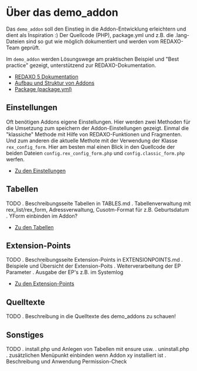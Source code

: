 # Über das demo_addon

Das `demo_addon` soll den Einstieg in die Addon-Entwicklung erleichtern und dient als Inspiration :)
Der Quellcode (PHP), package.yml und z.B. die .lang-Dateien sind so gut wie möglich dokumentiert und werden vom REDAXO-Team geprüft.

Im `demo_addon` werden Lösungswege am praktischen Beispiel und "Best practice" gezeigt, unterstützend zur REDAXO-Dokumentation.

* [REDAXO 5 Dokumentation](https://redaxo.org/doku/master)
* [Aufbau und Struktur von Addons](https://redaxo.org/doku/master/addon-struktur)
* [Package (package.yml)](https://redaxo.org/doku/master/addon-package)

## Einstellungen

Oft benötigen Addons eigene Einstellungen. Hier werden zwei Methoden für die Umsetzung zum speichern der Addon-Einstellungen gezeigt. Einmal die "klassiche" Methode mit Hilfe von REDAXO-Funktionen und Fragmenten. Und zum anderen die aktuelle Methote mit der Verwendung der Klasse `rex_config_form`.
Hier am besten mal einen Blick in den Quellcode der beiden Dateien `config.rex_config_form.php` und `config.classic_form.php` werfen.

* [Zu den Einstellungen](?page=demo_addon/config/rex_config_form)

## Tabellen

TODO
. Beschreibungsseite Tabellen in TABLES.md
. Tabellenverwaltung mit rex_list/rex_form, Adressverwaltung, Cusotm-Format für z.B. Geburtsdatum
. YForm einbinden im Addon?

* [Zu den Tabellen](?page=demo_addon/tables/tables)

## Extension-Points

TODO
. Beschreibungsseite Extension-Points in EXTENSIONPOINTS.md
. Beispiele und Übersicht der Extension-Poits
. Weiterverarbeitung der EP Parameter
. Ausgabe der EP's z.B. im Systemlog

* [Zu den Extension-Points](?page=demo_addon/eps/eps)

## Quelltexte

TODO
. Beschreibung in die Quelltexte des demo_addons zu schauen!

## Sonstiges

TODO
. install.php und Anlegen von Tabellen mit ensure usw.
. uninstall.php
. zusätzlichen Menüpunkt einbinden wenn Addon xy installiert ist
. Beschreibung und Anwendung Permission-Check

